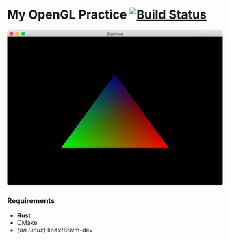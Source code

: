 My OpenGL Practice [![Build Status][travis-i]][travis-a]
========

![](example/screenshot.png)

### Requirements

* **Rust**
* CMake
* *(on Linux)* libXxf86vm-dev

[travis-i]: https://travis-ci.org/simnalamburt/opengl-practice.svg?branch=master
[travis-a]: https://travis-ci.org/simnalamburt/opengl-practice
